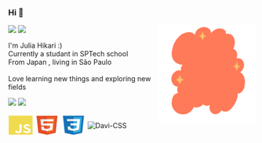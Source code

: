 ### Hi 🔆
<img src = "code.gif" width = "200px" align = "right">
<a href="https://instagram.com/_hiksz/" target="_blank"><img src="https://img.shields.io/badge/-Instagram-%23E4405F?style=for-the-badge&logo=instagram&logoColor=white" target="_blank"></a>
<a href="https://www.linkedin.com/in/julia-hikari-kunihositi-55860a1b2/" target="_blank"><img src="https://img.shields.io/badge/-LinkedIn-%230077B5?style=for-the-badge&logo=linkedin&logoColor=white" target="_blank"></a> 

I'm Julia Hikari :) <br>
Currently a studant in SPTech school <br>
From Japan , living in São Paulo <br>
<br>
Love learning new things and exploring new fields
<br>
<div align = "left">  
  <img height = "200em" src="https://github-readme-stats.vercel.app/api?username=julia-hikari&show_icons=true&show_icons=true&theme=bear&count_private=true" />
  <img height = "200em" src="https://github-readme-stats.vercel.app/api/top-langs/?username=julia-hikari&show_icons=true&theme=bear&count_private=true"/>
</div>
<br>
<div style="display: inline_block">
<img align="center" alt="Davi-Js" height="40" width="50" src="https://raw.githubusercontent.com/devicons/devicon/master/icons/javascript/javascript-plain.svg">
<img align="center" alt="Davi-HTML" height="40" width="50" src="https://raw.githubusercontent.com/devicons/devicon/master/icons/html5/html5-original.svg">
<img align="center" alt="Davi-CSS" height="40" width="50" src="https://raw.githubusercontent.com/devicons/devicon/master/icons/css3/css3-original.svg">  
<img align="center" alt="Davi-CSS" height="40" width="50" src="https://cdn.jsdelivr.net/gh/devicons/devicon/icons/mysql/mysql-original.svg"/>   
</div>
</div>
<br>
